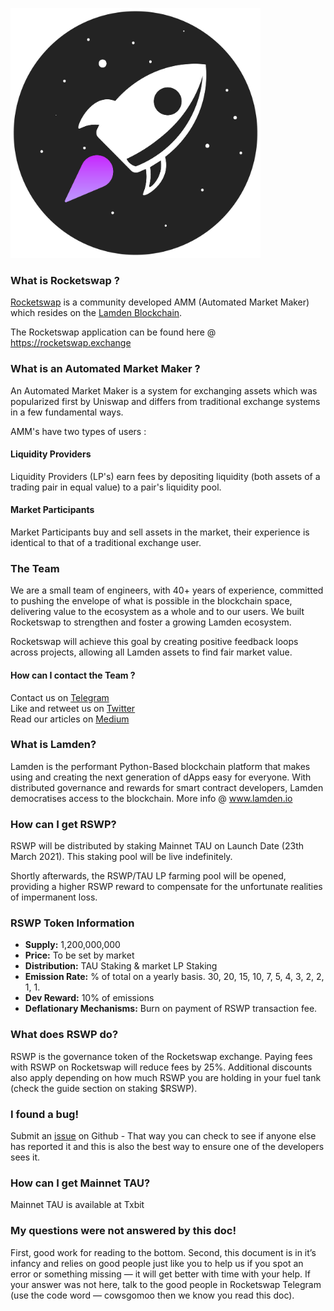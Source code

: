 <img src="./static/RS_Logo.png" height=400 width=400></img>

### What is Rocketswap ?

[Rocketswap](https://rocketswap.exchange) is a community developed AMM (Automated Market Maker) which resides on the [Lamden Blockchain](https://www.lamden.io).

The Rocketswap application can be found here @ https://rocketswap.exchange

### What is an Automated Market Maker ?

An Automated Market Maker is a system for exchanging assets which was popularized first by Uniswap and differs from traditional exchange systems in a few fundamental ways.

AMM's have two types of users :

#### Liquidity Providers
Liquidity Providers (LP's) earn fees by depositing liquidity (both assets of a trading pair in equal value) to a pair's liquidity pool.

#### Market Participants
Market Participants buy and sell assets in the market, their experience is identical to that of a traditional exchange user.

### The Team

We are a small team of engineers, with 40+ years of experience, committed to pushing the envelope of what is possible in the blockchain space, delivering value to the ecosystem as a whole and to our users.
We built Rocketswap to strengthen and foster a growing Lamden ecosystem. 

Rocketswap will achieve this goal by creating positive feedback loops across projects, allowing all Lamden assets to find fair market value.

#### How can I contact the Team ?

Contact us on [Telegram](https://t.me/rocketswap)   
Like and retweet us on [Twitter](https://twitter.com/RSwapOfficial)   
Read our articles on [Medium](https://medium.com/rswp-io)   

### What is Lamden?

Lamden is the performant Python-Based blockchain platform that makes using and creating the next generation of dApps easy for everyone. With distributed governance and rewards for smart contract developers, Lamden democratises access to the blockchain. More info @ www.lamden.io

### How can I get RSWP?
RSWP will be distributed by staking Mainnet TAU on Launch Date (23th March 2021). This staking pool will be live indefinitely.

Shortly afterwards, the RSWP/TAU LP farming pool will be opened, providing a higher RSWP reward to compensate for the unfortunate realities of impermanent loss.

### RSWP Token Information

* **Supply:** 1,200,000,000   
* **Price:** To be set by market   
* **Distribution:** TAU Staking & market LP Staking   
* **Emission Rate:** % of total on a yearly basis. 30, 20, 15, 10, 7, 5, 4, 3, 2, 2, 1, 1.   
* **Dev Reward:** 10% of emissions   
* **Deflationary Mechanisms:** Burn on payment of RSWP transaction fee.   

### What does RSWP do?

RSWP is the governance token of the Rocketswap exchange. Paying fees with RSWP on Rocketswap will reduce fees by 25%. Additional discounts also apply depending on how much RSWP you are holding in your fuel tank (check the guide section on staking $RSWP).

### I found a bug!


Submit an [issue](https://github.com/cloakdkiller/rocketswap/issues) on Github - That way you can check to see if anyone else has reported it and this is also the best way to ensure one of the developers sees it.

### How can I get Mainnet TAU?

Mainnet TAU is available at Txbit

### My questions were not answered by this doc!

First, good work for reading to the bottom. Second, this document is in it’s infancy and relies on good people just like you to help us if you spot an error or something missing — it will get better with time with your help. If your answer was not here, talk to the good people in Rocketswap Telegram (use the code word — cowsgomoo then we know you read this doc).
